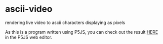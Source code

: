# ascii-video
rendering live video to ascii characters displaying as pixels

As this is a program written using P5JS, you can check out the result [HERE](https://editor.p5js.org/manojtummala/sketches/I3kQ7dP_7) in the P5JS web editor.
